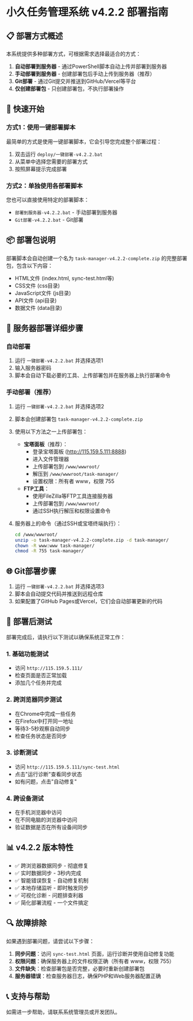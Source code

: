 # 小久任务管理系统 v4.2.2 部署指南

## 📋 部署方式概述

本系统提供多种部署方式，可根据需求选择最适合的方式：

1. **自动部署到服务器** - 通过PowerShell脚本自动上传并部署到服务器
2. **手动部署到服务器** - 创建部署包后手动上传到服务器（推荐）
3. **Git部署** - 通过Git提交并推送到GitHub/Vercel等平台
4. **仅创建部署包** - 只创建部署包，不执行部署操作

## 🚀 快速开始

### 方式1：使用一键部署脚本

最简单的方式是使用一键部署脚本，它会引导您完成整个部署过程：

1. 双击运行 `deploy/一键部署-v4.2.2.bat`
2. 从菜单中选择您需要的部署方式
3. 按照屏幕提示完成部署

### 方式2：单独使用各部署脚本

您也可以直接使用特定的部署脚本：

- `部署到服务器-v4.2.2.bat` - 手动部署到服务器
- `Git部署-v4.2.2.bat` - Git部署

## 📦 部署包说明

部署脚本会自动创建一个名为 `task-manager-v4.2.2-complete.zip` 的完整部署包，包含以下内容：

- HTML文件 (index.html, sync-test.html等)
- CSS文件 (css目录)
- JavaScript文件 (js目录)
- API文件 (api目录)
- 数据文件 (data目录)

## 🔧 服务器部署详细步骤

### 自动部署

1. 运行 `一键部署-v4.2.2.bat` 并选择选项1
2. 输入服务器密码
3. 脚本会自动下载必要的工具、上传部署包并在服务器上执行部署命令

### 手动部署（推荐）

1. 运行 `一键部署-v4.2.2.bat` 并选择选项2
2. 脚本会创建部署包 `task-manager-v4.2.2-complete.zip`
3. 使用以下方法之一上传部署包：
   - **宝塔面板**（推荐）：
     - 登录宝塔面板 (http://115.159.5.111:8888)
     - 进入文件管理器
     - 上传部署包到 `/www/wwwroot/`
     - 解压到 `/www/wwwroot/task-manager/`
     - 设置权限：所有者 www，权限 755
   - **FTP工具**：
     - 使用FileZilla等FTP工具连接服务器
     - 上传部署包到 `/www/wwwroot/`
     - 通过SSH执行解压和权限设置命令

4. 服务器上的命令（通过SSH或宝塔终端执行）：
   ```bash
   cd /www/wwwroot/
   unzip -o task-manager-v4.2.2-complete.zip -d task-manager/
   chown -R www:www task-manager/
   chmod -R 755 task-manager/
   ```

## 🌐 Git部署步骤

1. 运行 `一键部署-v4.2.2.bat` 并选择选项3
2. 脚本会自动提交代码并推送到远程仓库
3. 如果配置了GitHub Pages或Vercel，它们会自动部署更新的代码

## 🧪 部署后测试

部署完成后，请执行以下测试以确保系统正常工作：

### 1. 基础功能测试
- 访问 `http://115.159.5.111/`
- 检查页面是否正常加载
- 添加几个任务并完成

### 2. 跨浏览器同步测试
- 在Chrome中完成一些任务
- 在Firefox中打开同一地址
- 等待3-5秒观察自动同步
- 检查任务状态是否同步

### 3. 诊断测试
- 访问 `http://115.159.5.111/sync-test.html`
- 点击"运行诊断"查看同步状态
- 如有问题，点击"自动修复"

### 4. 跨设备测试
- 在手机浏览器中访问
- 在不同电脑的浏览器中访问
- 验证数据是否在所有设备间同步

## 📊 v4.2.2 版本特性

- ✅ 跨浏览器数据同步 - 彻底修复
- ✅ 实时数据同步 - 3秒内完成
- ✅ 智能错误恢复 - 自动修复机制
- ✅ 本地存储监听 - 即时触发同步
- ✅ 可视化诊断 - 问题排查利器
- ✅ 简化部署流程 - 一个文件搞定

## 🔍 故障排除

如果遇到部署问题，请尝试以下步骤：

1. **同步问题**：访问 `sync-test.html` 页面，运行诊断并使用自动修复功能
2. **权限问题**：确保服务器上的文件权限正确（所有者 www，权限 755）
3. **文件缺失**：检查部署包是否完整，必要时重新创建部署包
4. **服务器错误**：检查服务器日志，确保PHP和Web服务器配置正确

## 📞 支持与帮助

如需进一步帮助，请联系系统管理员或开发团队。